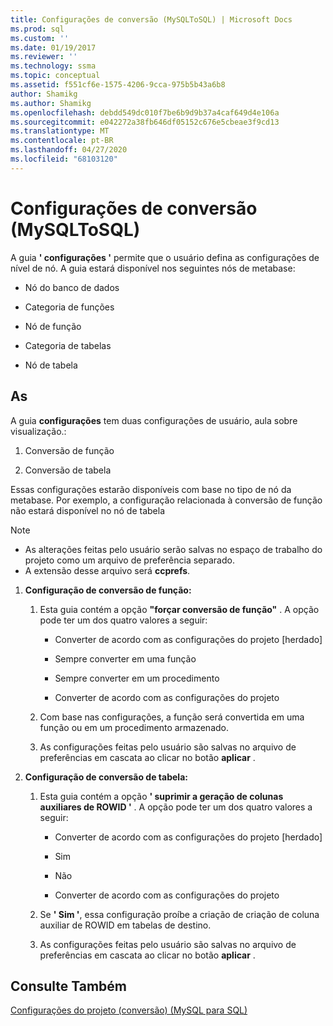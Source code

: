 ```yaml
---
title: Configurações de conversão (MySQLToSQL) | Microsoft Docs
ms.prod: sql
ms.custom: ''
ms.date: 01/19/2017
ms.reviewer: ''
ms.technology: ssma
ms.topic: conceptual
ms.assetid: f551cf6e-1575-4206-9cca-975b5b43a6b8
author: Shamikg
ms.author: Shamikg
ms.openlocfilehash: debdd549dc010f7be6b9d9b37a4caf649d4e106a
ms.sourcegitcommit: e042272a38fb646df05152c676e5cbeae3f9cd13
ms.translationtype: MT
ms.contentlocale: pt-BR
ms.lasthandoff: 04/27/2020
ms.locfileid: "68103120"
---
```

# <a name="conversion-settings-mysqltosql"></a>Configurações de conversão (MySQLToSQL)
A guia **' configurações '** permite que o usuário defina as configurações de nível de nó. A guia estará disponível nos seguintes nós de metabase:  
  
-   Nó do banco de dados  
  
-   Categoria de funções  
  
-   Nó de função  
  
-   Categoria de tabelas  
  
-   Nó de tabela  
  
## <a name="specifications"></a>As  
A guia **configurações** tem duas configurações de usuário, aula sobre visualização.:  
  
1.  Conversão de função  
  
2.  Conversão de tabela  
  
Essas configurações estarão disponíveis com base no tipo de nó da metabase. Por exemplo, a configuração relacionada à conversão de função não estará disponível no nó de tabela  
  
> [!NOTE]  
> -   As alterações feitas pelo usuário serão salvas no espaço de trabalho do projeto como um arquivo de preferência separado.  
> -   A extensão desse arquivo será **ccprefs**.  
  
1.  **Configuração de conversão de função:**  
  
    1.  Esta guia contém a opção **"forçar conversão de função"** . A opção pode ter um dos quatro valores a seguir:  
  
        -   Converter de acordo com as configurações do projeto [herdado]  
  
        -   Sempre converter em uma função  
  
        -   Sempre converter em um procedimento  
  
        -   Converter de acordo com as configurações do projeto  
  
    2.  Com base nas configurações, a função será convertida em uma função ou em um procedimento armazenado.  
  
    3.  As configurações feitas pelo usuário são salvas no arquivo de preferências em cascata ao clicar no botão **aplicar** .  
  
2.  **Configuração de conversão de tabela:**  
  
    1.  Esta guia contém a opção **' suprimir a geração de colunas auxiliares de ROWID '** . A opção pode ter um dos quatro valores a seguir:  
  
        -   Converter de acordo com as configurações do projeto [herdado]  
  
        -   Sim  
  
        -   Não  
  
        -   Converter de acordo com as configurações do projeto  
  
    2.  Se **' Sim '**, essa configuração proíbe a criação de criação de coluna auxiliar de ROWID em tabelas de destino.  
  
    3.  As configurações feitas pelo usuário são salvas no arquivo de preferências em cascata ao clicar no botão **aplicar** .  
  
## <a name="see-also"></a>Consulte Também  
[Configurações do projeto (conversão) (MySQL para SQL)](https://msdn.microsoft.com/7ad5fe44-6445-4ba8-a457-5af792631f11)  
  
